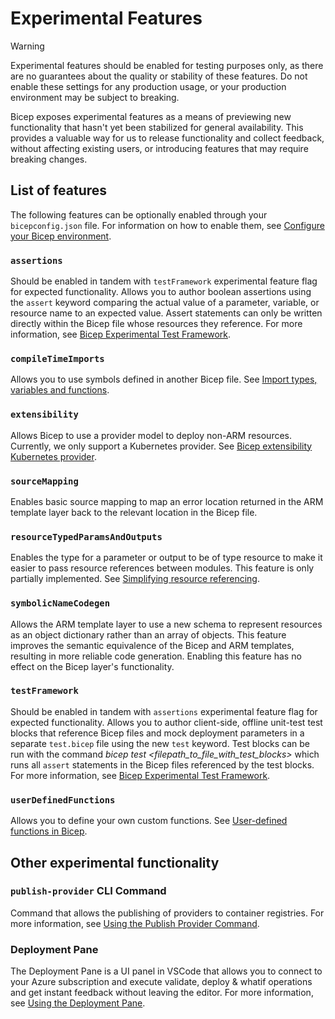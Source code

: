 # Experimental Features

> [!WARNING]
> Experimental features should be enabled for testing purposes only, as there are no guarantees about the quality or stability of these features. Do not enable these settings for any production usage, or your production environment may be subject to breaking.

Bicep exposes experimental features as a means of previewing new functionality that hasn't yet been stabilized for general availability. This provides a valuable way for us to release functionality and collect feedback, without affecting existing users, or introducing features that may require breaking changes.

## List of features
The following features can be optionally enabled through your `bicepconfig.json` file. For information on how to enable them, see [Configure your Bicep environment](https://aka.ms/bicep/config).

### `assertions`
Should be enabled in tandem with `testFramework` experimental feature flag for expected functionality. Allows you to author boolean assertions using the `assert` keyword comparing the actual value of a parameter, variable, or resource name to an expected value. Assert statements can only be written directly within the Bicep file whose resources they reference. For more information, see [Bicep Experimental Test Framework](https://github.com/Azure/bicep/issues/11967).

### `compileTimeImports`
Allows you to use symbols defined in another Bicep file. See [Import types, variables and functions](./bicep-import.md#import-types-variables-and-functions-preview).

### `extensibility`
Allows Bicep to use a provider model to deploy non-ARM resources. Currently, we only support a Kubernetes provider. See [Bicep extensibility Kubernetes provider](https://learn.microsoft.com/en-us/azure/azure-resource-manager/bicep/bicep-extensibility-kubernetes-provider).

### `sourceMapping`
Enables basic source mapping to map an error location returned in the ARM template layer back to the relevant location in the Bicep file.

### `resourceTypedParamsAndOutputs`
Enables the type for a parameter or output to be of type resource to make it easier to pass resource references between modules. This feature is only partially implemented. See [Simplifying resource referencing](https://github.com/azure/bicep/issues/2245).

### `symbolicNameCodegen`
Allows the ARM template layer to use a new schema to represent resources as an object dictionary rather than an array of objects. This feature improves the semantic equivalence of the Bicep and ARM templates, resulting in more reliable code generation. Enabling this feature has no effect on the Bicep layer's functionality.

### `testFramework`
Should be enabled in tandem with `assertions` experimental feature flag for expected functionality. Allows you to author client-side, offline unit-test test blocks that reference Bicep files and mock deployment parameters in a separate `test.bicep` file using the new `test` keyword. Test blocks can be run with the command *bicep test <filepath_to_file_with_test_blocks>* which runs all `assert` statements in the Bicep files referenced by the test blocks. For more information, see [Bicep Experimental Test Framework](https://github.com/Azure/bicep/issues/11967).

### `userDefinedFunctions`
Allows you to define your own custom functions. See [User-defined functions in Bicep](https://learn.microsoft.com/en-us/azure/azure-resource-manager/bicep/user-defined-functions).

## Other experimental functionality

### `publish-provider` CLI Command
Command that allows the publishing of providers to container registries. For more information, see [Using the Publish Provider Command](./experimental/publish-provider-command.md).

### Deployment Pane
The Deployment Pane is a UI panel in VSCode that allows you to connect to your Azure subscription and execute validate, deploy & whatif operations and get instant feedback without leaving the editor. For more information, see [Using the Deployment Pane](./experimental/deploy-ui.md).
